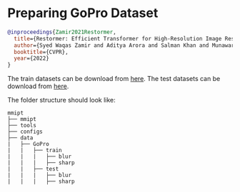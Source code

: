 # Preparing GoPro Dataset

<!-- [DATASET] -->

```bibtex
@inproceedings{Zamir2021Restormer,
  title={Restormer: Efficient Transformer for High-Resolution Image Restoration},
  author={Syed Waqas Zamir and Aditya Arora and Salman Khan and Munawar Hayat and Fahad Shahbaz Khan and Ming-Hsuan Yang},
  booktitle={CVPR},
  year={2022}
}
```

The train datasets can be download from [here](https://drive.google.com/file/d/1zgALzrLCC_tcXKu_iHQTHukKUVT1aodI/). The test datasets can be download from [here](https://drive.google.com/file/d/1k6DTSHu4saUgrGTYkkZXTptILyG9RRll/).

The folder structure should look like:

```text
mmipt
├── mmipt
├── tools
├── configs
├── data
|   ├── GoPro
|   |   ├── train
|   |   |   ├── blur
|   |   |   ├── sharp
|   |   ├── test
|   |   |   ├── blur
|   |   |   ├── sharp
```
